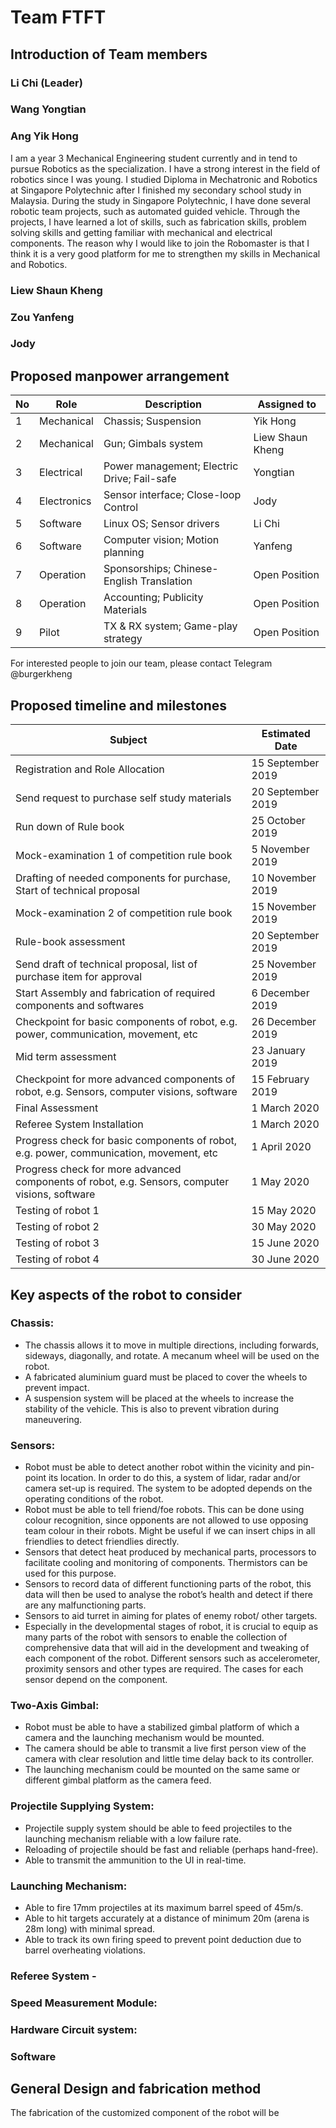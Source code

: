 # Team FTFT

## Introduction of Team members 

### Li Chi (Leader)

### Wang Yongtian

### Ang Yik Hong
I am a year 3 Mechanical Engineering student currently and in tend to pursue Robotics as the specialization. I have a strong interest in the field of robotics since I was young. I studied Diploma in Mechatronic and Robotics at Singapore Polytechnic after I finished my secondary school study in Malaysia. During the study in Singapore Polytechnic, I have done several robotic team projects, such as automated guided vehicle. Through the projects, I have learned a lot of skills, such as fabrication skills, problem solving skills and getting familiar with mechanical and electrical components. The reason why I would like to join the Robomaster is that I think it is a very good platform for me to strengthen my skills in Mechanical and Robotics.

### Liew Shaun Kheng

### Zou Yanfeng

### Jody

## Proposed manpower arrangement

No| Role          |  Description                        | Assigned to       | 
--|---------------|---                                  |---                |
 1|  Mechanical   |  Chassis; Suspension                |  Yik Hong  |
 2|  Mechanical   |  Gun; Gimbals system                | Liew Shaun Kheng |
 3|  Electrical   |  Power management; Electric Drive; Fail-safe   |  Yongtian |
 4|  Electronics  |  Sensor interface; Close-loop Control | Jody          | 
 5|  Software     | Linux OS; Sensor drivers            | Li Chi     | 
 6|  Software     | Computer vision; Motion planning    | Yanfeng    | 
 7|  Operation    | Sponsorships; Chinese-English Translation | Open Position     |   
 8|  Operation    | Accounting; Publicity Materials     | Open Position     |  
 9|  Pilot        | TX & RX system; Game-play strategy  |  Open Position            |
 
 For interested people to join our team, please contact Telegram @burgerkheng
 
 ## Proposed timeline and milestones 
 
 Subject | Estimated Date          |  
--|---------------| 
Registration and Role Allocation | 15 September 2019 |
Send request to purchase self study materials | 20 September 2019 |
Run down of Rule book  | 25 October 2019 |
Mock-examination 1 of competition rule book  | 5 November 2019 |
Drafting of needed components for purchase, Start of technical proposal | 10 November 2019 |
Mock-examination 2 of competition rule book | 15 November 2019 |
Rule-book assessment | 20 September 2019 |
Send draft of technical proposal,  list of purchase item for approval | 25 November 2019 |
Start Assembly and fabrication of required components and softwares | 6 December 2019 |
Checkpoint for basic components of robot, e.g. power, communication, movement, etc | 26 December 2019 |
Mid term assessment | 23 January 2019 |
Checkpoint for more advanced components of robot, e.g. Sensors, computer visions, software | 15 February 2019 |
Final Assessment | 1 March 2020 |
Referee System Installation | 1 March 2020 |
Progress check for basic components of robot, e.g. power, communication, movement, etc | 1 April 2020 |
Progress check for more advanced components of robot, e.g. Sensors, computer visions, software   | 1 May 2020 |
Testing of robot 1 | 15 May 2020 |
Testing of robot 2 | 30 May 2020 |
Testing of robot 3 | 15 June 2020 |
Testing of robot 4 | 30 June 2020  |

## Key aspects of the robot to consider

### Chassis: 
* The chassis allows it to move in multiple directions, including forwards, sideways, diagonally, and rotate. A mecanum wheel will be used on the robot.
* A fabricated aluminium guard must be placed to cover the wheels to prevent impact.
* A suspension system will be placed at the wheels to increase the stability of the vehicle. This is also to prevent vibration during maneuvering.

### Sensors:
* Robot must be able to detect another robot within the vicinity and pin-point its location. In order to do this, a system of lidar, radar and/or camera set-up is required. The system to be adopted depends on the operating conditions of the robot.
* Robot must be able to tell friend/foe robots. This can be done using colour recognition, since opponents are not allowed to use opposing team colour in their robots. Might be useful if we can insert chips in all friendlies to detect friendlies directly.
* Sensors that detect heat produced by mechanical parts, processors to facilitate cooling and monitoring of components. Thermistors can be used for this purpose.
* Sensors to record data of different functioning parts of the robot, this data will then be used to analyse the robot’s health and detect if there are any malfunctioning parts.
* Sensors to aid turret in aiming for plates of enemy robot/ other targets.
* Especially in the developmental stages of robot, it is crucial to equip as many parts of the robot with sensors to enable the collection of comprehensive data that will aid in the development and tweaking of each component of the robot. Different sensors such as accelerometer, proximity sensors and other types are required. The cases for each sensor depend on the component.

### Two-Axis Gimbal:
* Robot must be able to have a stabilized gimbal platform of which a camera and the launching mechanism would be mounted.
* The camera should be able to transmit a live first person view of the camera with clear resolution and little time delay back to its controller.
* The launching mechanism could be mounted on the same same or different gimbal platform as the camera feed.

### Projectile Supplying System:
* Projectile supply system should be able to feed projectiles to the launching mechanism reliable with a low failure rate.
* Reloading of projectile should be fast and reliable (perhaps hand-free).
* Able to transmit the ammunition to the UI in real-time.

### Launching Mechanism:
* Able to fire 17mm projectiles at its maximum barrel speed of 45m/s.
* Able to hit targets accurately at a distance of minimum 20m (arena is 28m long) with minimal spread.
* Able to track its own firing speed to prevent point deduction due to barrel overheating violations.

### Referee System - 
### Speed Measurement Module:

### Hardware Circuit system:
### Software

## General Design and fabrication method
The fabrication of the customized component of the robot will be 


